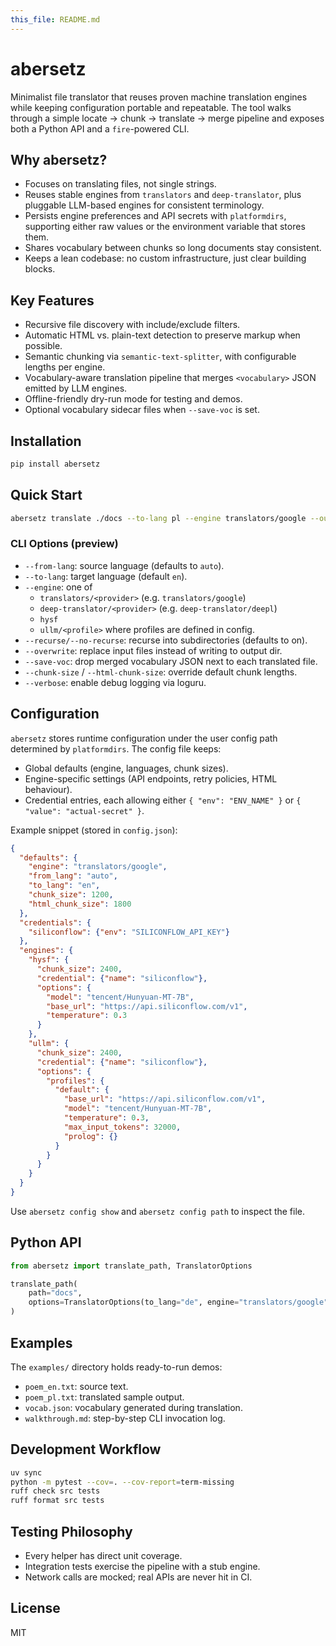 ```yaml
---
this_file: README.md
---
```

# abersetz

Minimalist file translator that reuses proven machine translation engines while keeping configuration portable and repeatable. The tool walks through a simple locate → chunk → translate → merge pipeline and exposes both a Python API and a `fire`-powered CLI.

## Why abersetz?
- Focuses on translating files, not single strings.
- Reuses stable engines from `translators` and `deep-translator`, plus pluggable LLM-based engines for consistent terminology.
- Persists engine preferences and API secrets with `platformdirs`, supporting either raw values or the environment variable that stores them.
- Shares vocabulary between chunks so long documents stay consistent.
- Keeps a lean codebase: no custom infrastructure, just clear building blocks.

## Key Features
- Recursive file discovery with include/exclude filters.
- Automatic HTML vs. plain-text detection to preserve markup when possible.
- Semantic chunking via `semantic-text-splitter`, with configurable lengths per engine.
- Vocabulary-aware translation pipeline that merges `<vocabulary>` JSON emitted by LLM engines.
- Offline-friendly dry-run mode for testing and demos.
- Optional vocabulary sidecar files when `--save-voc` is set.

## Installation
```bash
pip install abersetz
```

## Quick Start
```bash
abersetz translate ./docs --to-lang pl --engine translators/google --output ./build/pl
```

### CLI Options (preview)
- `--from-lang`: source language (defaults to `auto`).
- `--to-lang`: target language (default `en`).
- `--engine`: one of
  - `translators/<provider>` (e.g. `translators/google`)
  - `deep-translator/<provider>` (e.g. `deep-translator/deepl`)
  - `hysf`
  - `ullm/<profile>` where profiles are defined in config.
- `--recurse/--no-recurse`: recurse into subdirectories (defaults to on).
- `--overwrite`: replace input files instead of writing to output dir.
- `--save-voc`: drop merged vocabulary JSON next to each translated file.
- `--chunk-size` / `--html-chunk-size`: override default chunk lengths.
- `--verbose`: enable debug logging via loguru.

## Configuration
`abersetz` stores runtime configuration under the user config path determined by `platformdirs`. The config file keeps:
- Global defaults (engine, languages, chunk sizes).
- Engine-specific settings (API endpoints, retry policies, HTML behaviour).
- Credential entries, each allowing either `{ "env": "ENV_NAME" }` or `{ "value": "actual-secret" }`.

Example snippet (stored in `config.json`):
```json
{
  "defaults": {
    "engine": "translators/google",
    "from_lang": "auto",
    "to_lang": "en",
    "chunk_size": 1200,
    "html_chunk_size": 1800
  },
  "credentials": {
    "siliconflow": {"env": "SILICONFLOW_API_KEY"}
  },
  "engines": {
    "hysf": {
      "chunk_size": 2400,
      "credential": {"name": "siliconflow"},
      "options": {
        "model": "tencent/Hunyuan-MT-7B",
        "base_url": "https://api.siliconflow.com/v1",
        "temperature": 0.3
      }
    },
    "ullm": {
      "chunk_size": 2400,
      "credential": {"name": "siliconflow"},
      "options": {
        "profiles": {
          "default": {
            "base_url": "https://api.siliconflow.com/v1",
            "model": "tencent/Hunyuan-MT-7B",
            "temperature": 0.3,
            "max_input_tokens": 32000,
            "prolog": {}
          }
        }
      }
    }
  }
}
```
Use `abersetz config show` and `abersetz config path` to inspect the file.

## Python API
```python
from abersetz import translate_path, TranslatorOptions

translate_path(
    path="docs",
    options=TranslatorOptions(to_lang="de", engine="translators/google"),
)
```

## Examples
The `examples/` directory holds ready-to-run demos:
- `poem_en.txt`: source text.
- `poem_pl.txt`: translated sample output.
- `vocab.json`: vocabulary generated during translation.
- `walkthrough.md`: step-by-step CLI invocation log.

## Development Workflow
```bash
uv sync
python -m pytest --cov=. --cov-report=term-missing
ruff check src tests
ruff format src tests
```

## Testing Philosophy
- Every helper has direct unit coverage.
- Integration tests exercise the pipeline with a stub engine.
- Network calls are mocked; real APIs are never hit in CI.

## License
MIT
